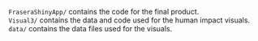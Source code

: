 `FraseraShinyApp/` contains the code for the final product.  
`Visual3/` contains the data and code used for the human impact visuals.  
`data/` contains the data files used for the visuals.  
